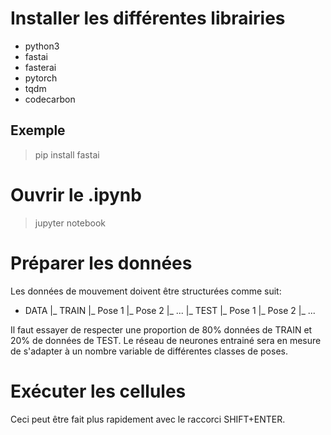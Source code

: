 # Installer les différentes librairies

- python3
- fastai
- fasterai
- pytorch
- tqdm
- codecarbon

## Exemple

> pip install fastai

# Ouvrir le .ipynb 

> jupyter notebook

# Préparer les données

Les données de mouvement doivent être structurées comme suit:

- DATA
|_ TRAIN
    |_ Pose 1
    |_ Pose 2
    |_ ...
|_ TEST
    |_ Pose 1
    |_ Pose 2
    |_ ...


Il faut essayer de respecter une proportion de 80% données de TRAIN et 20% de données de TEST. Le réseau de neurones entrainé sera en mesure de s'adapter à un nombre variable de différentes classes de poses.


# Exécuter les cellules

Ceci peut être fait plus rapidement avec le raccorci SHIFT+ENTER.

